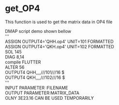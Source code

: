 # get_OP4
This function is used to get the matrix data in OP4 file

DMAP script demo shown bellow  
'''  
ASSIGN OUTPUT4='QHH.op4' UNIT=101 FORMATTED  
ASSIGN OUTPUT4='QKH.op4' UNIT=102 FORMATTED  
SOL 145  
DIAG 8,14  
compile FLUTTER  
ALTER 56  
OUTPUT4 QHH,,,,///101///16 $  
OUTPUT4 QKH,,,,///102///16 $  
'''  
INPUT PARAMETER :FILENAME  
OUTPUT PARAMETER:MATRIX_DATA  
OLNY 3E23.16 CAN BE USED TEMPORARILY  
